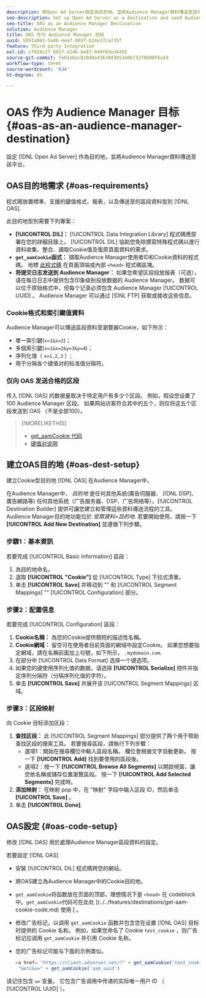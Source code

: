 ```yaml
---
description: 將Open Ad Server設定為目的地，並將Audience Manager資料傳送至該平台。
seo-description: Set up Open Ad Server as a destination and send Audience Manager data to that platform.
seo-title: OAS as an Audience Manager Destination
solution: Audience Manager
title: OAS 作为 Audience Manager 目标
uuid: 5891a063-5a4b-4ea7-865f-b24e17ca735f
feature: Third-party Integration
exl-id: cf919c27-691f-424b-be83-040f03e34455
source-git-commit: fe01ebac8c0d0ad3630d3853e0bf32f0b00f6a44
workflow-type: tm+mt
source-wordcount: '634'
ht-degree: 4%

---
```


# OAS 作为 Audience Manager 目标 {#oas-as-an-audience-manager-destination}

設定 [!DNL Open Ad Server] 作為目的地，並將Audience Manager資料傳送至該平台。

## OAS目的地需求 {#oas-requirements}

程式碼放置標準、支援的鍵值格式、報表，以及傳送至的區段資料型別 [!DNL OAS].

<!-- aam-oas-requirements.xml -->

此目的地型別需要下列專案：

* **[!UICONTROL DIL]：** [!UICONTROL Data Integration Library] 程式碼應部署在您的詳細目錄上。 [!UICONTROL DIL] 協助您免除撰寫特殊程式碼以進行資料收集、整合、讀取Cookie值及復原頁面資料的需求。
* **`get_aamCookie`函式：** 擷取Audience Manager使用者ID和Cookie資料的程式碼。 地標 [此程式碼](../../features/destinations/get-aam-cookie-code.md) 在頁面頂端或內部 `<head>` 程式碼區塊。
* **将提交日志发送到 Audience Manager：** 如果您希望区段投放报表（可选），请在每日日志中提供包含印象级别投放数据的 Audience Manager。 数据可以位于原始格式中，但每个记录必须包含 Audience Manager [!UICONTROL UUID] 。 Audience Manager 可以通过 [!DNL FTP] 获取或接收这些信息。

### Cookie格式和索引鍵值資料

Audience Manager可以傳送區段資料至瀏覽器Cookie，如下所示：

* 單一索引鍵(`x=1&x=2`)；
* 多個索引鍵(`x=1&x=2&y=3&y=4`)；
* 序列化值（ `x=1,2,3` ）;
* 用于分隔各个键值对的标准值分隔符。

### 仅向 OAS 发送合格的区段

传入 [!DNL OAS] 的数据量取决于特定用户有多少个区段。 例如，假设您设置了 100 Audience Manager 区段。 如果网站访客符合其中的五个，则仅将这五个区段发送到 OAS （不是全部100）。

>[!MORELIKETHIS]
>
>* [get_aamCookie 代码](../../features/destinations/get-aam-cookie-code.md)
>* [键值对说明](../../reference/key-value-pairs-explained.md)


## 建立OAS目的地 {#oas-dest-setup}

建立Cookie型目的地 [!DNL OAS] 在Audience Manager中。

<!-- aam-oas-destination-setup.xml -->

在Audience Manager中， *目的地* 是任何其他系統(廣告伺服器、 [!DNL DSP]、廣告網路等) 任何其他系统（广告服务器、DSP、广告网络等）。[!UICONTROL Destination Builder] 提供可讓您建立和管理這些資料傳送流程的工具。 Audience Manager目的地功能位於 *受眾資料>目的地*. 若要開始使用，請按一下 **[!UICONTROL Add New Destination]** 並遵循下列步驟。

### 步驟1：基本資訊

若要完成 [!UICONTROL Basic Information] 區段：

1. 為目的地命名。
1. 選取 **[!UICONTROL "Cookie"]** 從 [!UICONTROL Type] 下拉式清單。
1. 单击 **[!UICONTROL Save]** 并移动到 &quot;&quot; 和 [!UICONTROL Segment Mappings] &quot;&quot; [!UICONTROL Configuration] 部分。

### 步骤2：配置信息

若要完成 [!UICONTROL Configuration] 區段：

1. **Cookie名稱：** 為您的Cookie提供簡短的描述性名稱。
1. **Cookie網域：** 留空可在使用者目前頁面的網域中設定Cookie。 如果您想要指定網域，請在名稱前面加上句號，如下所示， `.mydomain.com`.
1. 在部分中 [!UICONTROL Data Format] 选择一个键选项。
1. 如果您的键使用序列化值的数据，请选择 **[!UICONTROL Serialize]** 控件并指定序列分隔符（分隔序列化值的字符）。
1. 单击 **[!UICONTROL Save]** 并展开该 [!UICONTROL Segment Mappings] 区域。

### 步骤3：区段映射

向 Cookie 目标添加区段：

1. **查找区段：** 此 [!UICONTROL Segment Mappings] 部分提供了两个用于帮助查找区段的搜索工具。 若要搜尋區段，請執行下列步驟：
   * 選項1：開始在搜尋欄位中輸入區段名稱。 欄位會根據文字自動更新。 按一下 **[!UICONTROL Add]** 找到要使用的區段後。
   * 選項2：按一下 **[!UICONTROL Browse All Segments]** 以開啟視窗，讓您依名稱或儲存位置瀏覽區段。 按一下 **[!UICONTROL Add Selected Segments]** 完成時。
1. **添加映射：** 在映射 pop 中，在 &quot;映射&quot; 字段中输入区段 ID，然后单击 **[!UICONTROL Save]** 。
1. 单击 **[!UICONTROL Done]**.

## OAS設定 {#oas-code-setup}

修改 [!DNL OAS] 用於處理Audience Manager區段資料的設定。

<!-- aam-oas-code.xml -->

若要設定 [!DNL OAS]

* 安裝 [!UICONTROL DIL] 程式碼跨您的網站。
* 將OAS建立為Audience Manager中的Cookie目的地。
* `get_aamCookie`将函数放在页面的顶部，理想情况下是 `<head>` 在 codeblock 中。`get_aamCookie`代码可在此处 ](../../features/destinations/get-aam-cookie-code.md) 使用 [ 。
* 修改广告标记，以调用 `get_aamCookie` 函数并包含您在设置 [!DNL OAS] 目标时提供的 Cookie 名称。 例如，如果您命名了 Cookie `test_cookie` ，则广告标记应调用 `get_aamCookie` 并引用 Cookie 名称。
* 您的广告标记可能与下面的示例类似。

   ```js
   <a href= "https://client.adserver.net/?" + get_aamCookie('test_cookie') +
    "&etc&u=" + get_aamCookie('aam_uuid')
   ```

请记住包含 `u=` 变量。 它包含广告调用中传递的实际唯一用户 ID （ [!UICONTROL UUID] ）。
